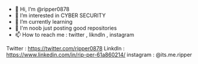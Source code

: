 - 👋 Hi, I’m @ripper0878
- 👀 I’m interested in CYBER SECURITY
- 🌱 I’m currently learning 
- 💞️ I'm noob just posting good repositories
- 📫 How to reach me : twitter , likndln , instagram 

Twitter : https://twitter.com/ripper0878
Linkdln : https://www.linkedin.com/in/rip-per-61a860214/
instagram : @its.me.ripper

<!---
ripper0878/ripper0878 is a ✨ special ✨ repository because its `README.md` (this file) appears on your GitHub profile.
You can click the Preview link to take a look at your changes.
--->

